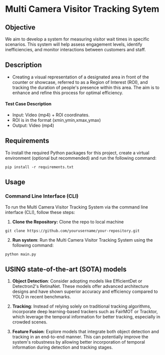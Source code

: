 # Multi Camera Visitor Tracking Sytem

## Objective

We aim to develop a system for measuring visitor wait times in specific scenarios. This system will help assess engagement levels, identify inefficiencies, and monitor interactions between customers and staff.

## Description

- Creating a visual representation of a designated area in front of the counter or showcase, referred to as a Region of Interest (ROI), and tracking the duration of people's presence within this area. The aim is to enhance and refine this process for optimal efficiency.


#### Test Case Description

- Input: Video (mp4) + ROI coordinates.
- ROI is in the format (xmin,ymin,xmax,ymax)
- Output: Video (mp4)

## Requirements

To install the required Python packages for this project, create a virtual environment (optional but recommended) and run the following command:

```shell
pip install -r requirements.txt
```

## Usage

### Command Line Interface (CLI)

To run the Multi Camera Visitor Tracking System via the command line interface (CLI), follow these steps:

1. **Clone the Repository:** Clone the repo to local machine

``` shell
git clone https://github.com/yourusername/your-repository.git
```
2. **Run system**: Run the Multi Camera Visitor Tracking System using the following command:

```shell
python main.py
```
## USING state-of-the-art (SOTA) models

1. **Object Detection**: Consider adopting models like EfficientDet or Detectron2's RetinaNet. These models offer advanced architecture designs and have shown superior accuracy and efficiency compared to YOLO in recent benchmarks.

2. **Tracking**: Instead of relying solely on traditional tracking algorithms, incorporate deep learning-based trackers such as FairMOT or Tracktor, which leverage the temporal information for better tracking, especially in crowded scenes.

3. **Feature Fusion**: Explore models that integrate both object detection and tracking in an end-to-end manner. This can potentially improve the system's robustness by allowing better incorporation of temporal information during detection and tracking stages.
